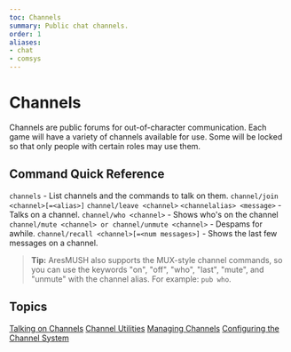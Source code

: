 ```yaml
---
toc: Channels
summary: Public chat channels.
order: 1
aliases:
- chat
- comsys
---
```

# Channels

Channels are public forums for out-of-character communication.  Each game will have a variety of channels available for use.  Some will be locked so that only people with certain roles may use them.

## Command Quick Reference

`channels` - List channels and the commands to talk on them.
`channel/join <channel>[=<alias>]`
`channel/leave <channel>`
`<channelalias> <message>` - Talks on a channel.
`channel/who <channel>` - Shows who's on the channel
`channel/mute <channel> or channel/unmute <channel>` - Despams for awhile.
`channel/recall <channel>[=<num messages>]` - Shows the last few messages on a channel.

> **Tip:** AresMUSH also supports the MUX-style channel commands, so you can use the keywords "on", "off", "who", "last", "mute", and "unmute" with the channel alias.  For example:  `pub who`.

## Topics

[Talking on Channels](/help/channels/talk)
[Channel Utilities](/help/channels/utils)
[Managing Channels](/help/channels/admin)
[Configuring the Channel System](/help/channels/config)
